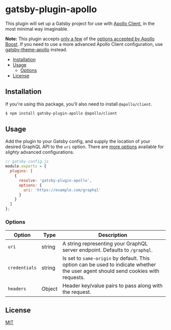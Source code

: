 # gatsby-plugin-apollo

This plugin will set up a Gatsby project for use with [Apollo Client](https://www.apollographql.com/docs/react/v3.0-beta), in the most minimal way imaginable.

**Note:** This plugin accepts [only a few](#options) of the [options accepted by Apollo Boost](https://www.apollographql.com/docs/react/essentials/get-started/#apollo-boost). If you need to use a more advanced Apollo Client configuration, use [gatsby-theme-apollo](https://github.com/apollographql/gatsby-theme-apollo/tree/master/packages/gatsby-theme-apollo) instead.

- [Installation](#installation)
- [Usage](#usage)
  - [Options](#options)
- [License](#license)

## Installation

If you're using this package, you'll also need to install `@apollo/client`.

```bash
$ npm install gatsby-plugin-apollo @apollo/client
```

## Usage

Add the plugin to your Gatsby config, and supply the location of your desired GraphQL API to the `uri` option. There are [more options](#options) available for _slighty_ advanced configurations.

```js
// gatsby-config.js
module.exports = {
  plugins: [
    {
      resolve: 'gatsby-plugin-apollo',
      options: {
        uri: 'https://example.com/graphql'
      }
    }
  ]
};
```

### Options

| Option | Type | Description|
| - | - | - |
| `uri` | string | A string representing your GraphQL server endpoint. Defaults to `/graphql`. |
| `credentials` | string | Is set to `same-origin` by default. This option can be used to indicate whether the user agent should send cookies with requests. |
| `headers` | Object | Header key/value pairs to pass along with the request. |

## License

[MIT](LICENSE)

